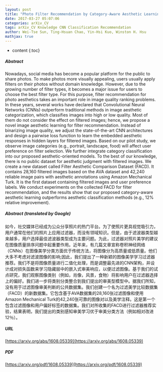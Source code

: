```yaml
---
layout: post
title: "Photo Filter Recommendation by Category-Aware Aesthetic Learning"
date: 2017-03-27 05:07:06
categories: arXiv_CV
tags: arXiv_CV Knowledge CNN Classification Recommendation
author: Wei-Tse Sun, Ting-Hsuan Chao, Yin-Hsi Kuo, Winston H. Hsu
mathjax: true
---
```


* content
{:toc}

##### Abstract
Nowadays, social media has become a popular platform for the public to share photos. To make photos more visually appealing, users usually apply filters on their photos without domain knowledge. However, due to the growing number of filter types, it becomes a major issue for users to choose the best filter type. For this purpose, filter recommendation for photo aesthetics takes an important role in image quality ranking problems. In these years, several works have declared that Convolutional Neural Networks (CNNs) outperform traditional methods in image aesthetic categorization, which classifies images into high or low quality. Most of them do not consider the effect on filtered images; hence, we propose a novel image aesthetic learning for filter recommendation. Instead of binarizing image quality, we adjust the state-of-the-art CNN architectures and design a pairwise loss function to learn the embedded aesthetic responses in hidden layers for filtered images. Based on our pilot study, we observe image categories (e.g., portrait, landscape, food) will affect user preference on filter selection. We further integrate category classification into our proposed aesthetic-oriented models. To the best of our knowledge, there is no public dataset for aesthetic judgment with filtered images. We create a new dataset called Filter Aesthetic Comparison Dataset (FACD). It contains 28,160 filtered images based on the AVA dataset and 42,240 reliable image pairs with aesthetic annotations using Amazon Mechanical Turk. It is the first dataset containing filtered images and user preference labels. We conduct experiments on the collected FACD for filter recommendation, and the results show that our proposed category-aware aesthetic learning outperforms aesthetic classification methods (e.g., 12% relative improvement).

##### Abstract (translated by Google)
如今，社交媒体已经成为公众分享照片的热门平台。为了使照片更具视觉吸引力，用户通常在他们的照片上应用过滤器，而没有领域知识。但是，由于滤波器类型越来越多，用户选择最佳滤波器类型成为主要问题。为此，过滤器对照片美学的建议在图像质量排序问题中起重要作用。近年来，有几篇文章宣称卷积神经网络（CNNs）在图像美学分类方面优于传统方法，将图像分为高质量或低质量。他们大多不考虑对滤波图像的影响;因此，我们提出了一种新颖的图像美学学习过滤器推荐。我们不是将图像质量进行二值化处理，而是调整最先进的CNN架构，并设计成对损失函数来学习隐藏层中的嵌入式审美响应，以便过滤图像。基于我们的试点研究，我们观察图像类别（例如，肖像，风景，食物）将影响用户在过滤器选择上的偏好。我们进一步将类别分类整合到我们提出的审美型模型中。据我们所知，没有用于过滤图像审美判断的公共数据集。我们创建一个名为过滤美学比较数据集（FACD）的新数据集。它包含基于AVA数据集的28,160张过滤图像和使用Amazon Mechanical Turk的42,240张可靠的图像对以及美学注释。这是第一个包含过滤图像和用户偏好标签的数据集。我们对所收集的FACD进行过滤器推荐实验，结果表明，我们提出的类别感知审美学习优于审美分类方法（例如相对改进12％）。

##### URL
[https://arxiv.org/abs/1608.05339](https://arxiv.org/abs/1608.05339)

##### PDF
[https://arxiv.org/pdf/1608.05339](https://arxiv.org/pdf/1608.05339)

